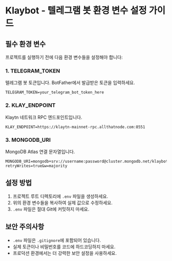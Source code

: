 # Klaybot - 텔레그램 봇 환경 변수 설정 가이드

## 필수 환경 변수

프로젝트를 실행하기 전에 다음 환경 변수들을 설정해야 합니다:

### 1. TELEGRAM_TOKEN
텔레그램 봇 토큰입니다. BotFather에서 발급받은 토큰을 입력하세요.
```
TELEGRAM_TOKEN=your_telegram_bot_token_here
```

### 2. KLAY_ENDPOINT
Klaytn 네트워크 RPC 엔드포인트입니다.
```
KLAY_ENDPOINT=https://klaytn-mainnet-rpc.allthatnode.com:8551
```

### 3. MONGODB_URI
MongoDB Atlas 연결 문자열입니다.
```
MONGODB_URI=mongodb+srv://username:password@cluster.mongodb.net/klaybot?retryWrites=true&w=majority
```

## 설정 방법

1. 프로젝트 루트 디렉토리에 `.env` 파일을 생성하세요.
2. 위의 환경 변수들을 복사하여 실제 값으로 수정하세요.
3. `.env` 파일은 절대 Git에 커밋하지 마세요.

## 보안 주의사항

- `.env` 파일은 `.gitignore`에 포함되어 있습니다.
- 실제 토큰이나 비밀번호를 코드에 하드코딩하지 마세요.
- 프로덕션 환경에서는 더 강력한 보안 설정을 사용하세요.
